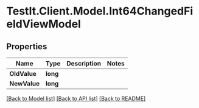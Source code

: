 # TestIt.Client.Model.Int64ChangedFieldViewModel

## Properties

Name | Type | Description | Notes
------------ | ------------- | ------------- | -------------
**OldValue** | **long** |  | 
**NewValue** | **long** |  | 

[[Back to Model list]](../README.md#documentation-for-models) [[Back to API list]](../README.md#documentation-for-api-endpoints) [[Back to README]](../README.md)

